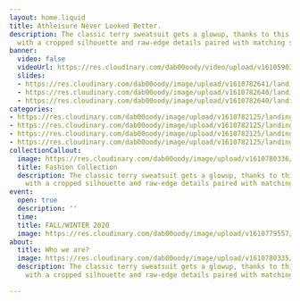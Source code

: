 ```yaml
---
layout: home.liquid
title: Athleisure Never Looked Better.
description: The classic terry sweatsuit gets a glowup, thanks to this Alto hoodie
  with a cropped silhouette and raw-edge details paired with matching sweatpants.
banner:
  video: false
  videoUrl: https://res.cloudinary.com/dab00oody/video/upload/v1610590394/landing/video_sna4xd.mp4
  slides:
  - https://res.cloudinary.com/dab00oody/image/upload/v1610782641/landing/c60cdc734448b416ed59_zgm4hm.jpg
  - https://res.cloudinary.com/dab00oody/image/upload/v1610782640/landing/8c8930efa8d4588a01c5_s5t7l0.jpg
  - https://res.cloudinary.com/dab00oody/image/upload/v1610782640/landing/435ed7e14cdabc84e5cb_dgzmka.jpg
categories:
- https://res.cloudinary.com/dab00oody/image/upload/v1610782125/landing/dd2798fc0cc7fc99a5d6_u6ud7o.jpg
- https://res.cloudinary.com/dab00oody/image/upload/v1610782125/landing/7cc8c31d5726a778fe37_obhwxn.jpg
- https://res.cloudinary.com/dab00oody/image/upload/v1610782125/landing/700333c0a7fb57a50eea_vigaof.jpg
- https://res.cloudinary.com/dab00oody/image/upload/v1610782125/landing/0ca05176c54d35136c5c_mqoly6.jpg
collectionCallout:
  image: https://res.cloudinary.com/dab00oody/image/upload/v1610780336/landing/a258a4f303c8f396aad9_hvlcz1.jpg
  title: Fashion Collection
  description: The classic terry sweatsuit gets a glowup, thanks to this Alto hoodie
    with a cropped silhouette and raw-edge details paired with matching sweatpants.
event:
  open: true
  description: ''
  time: 
  title: FALL/WINTER 2020
  image: https://res.cloudinary.com/dab00oody/image/upload/v1610779557/landing/51bdf359a262523c0b73_lyoyvz.jpg
about:
  title: Who we are?
  image: https://res.cloudinary.com/dab00oody/image/upload/v1610780335/landing/326a1f72bf494f171658_onjbe4.jpg
  description: The classic terry sweatsuit gets a glowup, thanks to this Alto hoodie
    with a cropped silhouette and raw-edge details paired with matching sweatpants.

---
```

